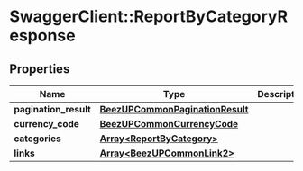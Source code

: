 # SwaggerClient::ReportByCategoryResponse

## Properties
Name | Type | Description | Notes
------------ | ------------- | ------------- | -------------
**pagination_result** | [**BeezUPCommonPaginationResult**](BeezUPCommonPaginationResult.md) |  | [optional] 
**currency_code** | [**BeezUPCommonCurrencyCode**](BeezUPCommonCurrencyCode.md) |  | [optional] 
**categories** | [**Array&lt;ReportByCategory&gt;**](ReportByCategory.md) |  | [optional] 
**links** | [**Array&lt;BeezUPCommonLink2&gt;**](BeezUPCommonLink2.md) |  | [optional] 



